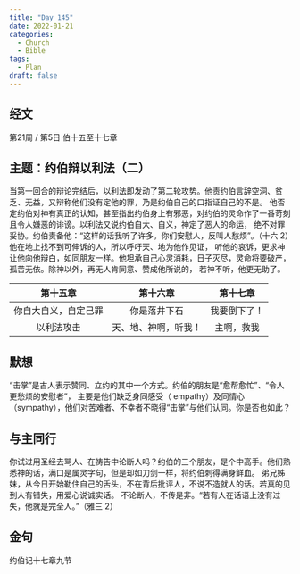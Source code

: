 ```yaml
---
title: "Day 145"
date: 2022-01-21
categories:
  - Church
  - Bible
tags:
  - Plan
draft: false
---
```


## 经文
第21周 / 第5日 伯十五至十七章

## 主题：约伯辩以利法（二）
当第一回合的辩论完结后，以利法即发动了第二轮攻势。他责约伯言辞空洞、贫乏、无益，又辩称他们没有定他的罪，乃是约伯自己的口指证自己的不是。
他否定约伯对神有真正的认知，甚至指出约伯身上有邪恶，对约伯的灵命作了一番苛刻且令人嫌恶的诽谤。以利法又说约伯自大、自义，神定了恶人的命运，
绝不对罪妥协。约伯责备他：“这样的话我听了许多。你们安慰人，反叫人愁烦”。（十六  2）他在地上找不到可伸诉的人，所以呼吁天、地为他作见证，
听他的哀诉，更求神让他向他辩白，如同朋友一样。他坦承自己心灵消耗，日子灭尽，灵命将要破产，孤苦无依。除神以外，再无人肯同意、赞成他所说的，
若神不听，他更无助了。

|第十五章      |第十六章      |第十七章  |
|:----------:|:----------:|:------:|
|你自大自义，自定己罪|你是落井下石    |我要倒下了！|
|以利法攻击     |天、地、神啊，听我！|主啊，救我 |

## 默想
“击掌”是古人表示赞同、立约的其中一个方式。约伯的朋友是“愈帮愈忙”、“令人更愁烦的安慰者”，
主要是他们缺乏身同感受（ empathy）及同情心（sympathy），他们对苦难者、不幸者不晓得“击掌”与他们认同。你是否也如此？

## 与主同行
你试过用圣经去骂人、在祷告中论断人吗？约伯的三个朋友，是个中高手。他们熟悉神的话，满口是属灵字句，但是却如刀剑一样，将约伯刺得满身鲜血。
弟兄姊妹，从今日开始勒住自己的舌头，不在背后批评人，不说不造就人的话。若真的见到人有错失，用爱心说诚实话。
不论断人，不传是非。“若有人在话语上没有过失，他就是完全人。”（雅三  2）

## 金句
约伯记十七章九节

[comment]: <> (## 附录)

